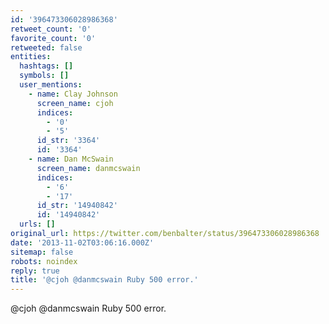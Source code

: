 ```yaml
---
id: '396473306028986368'
retweet_count: '0'
favorite_count: '0'
retweeted: false
entities:
  hashtags: []
  symbols: []
  user_mentions:
    - name: Clay Johnson
      screen_name: cjoh
      indices:
        - '0'
        - '5'
      id_str: '3364'
      id: '3364'
    - name: Dan McSwain
      screen_name: danmcswain
      indices:
        - '6'
        - '17'
      id_str: '14940842'
      id: '14940842'
  urls: []
original_url: https://twitter.com/benbalter/status/396473306028986368
date: '2013-11-02T03:06:16.000Z'
sitemap: false
robots: noindex
reply: true
title: '@cjoh @danmcswain Ruby 500 error.'
---
```


@cjoh @danmcswain Ruby 500 error.